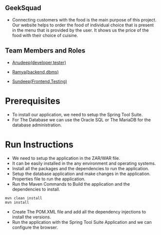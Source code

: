 ## GeekSquad

- Connecting customers with the food is the main purpose of this project. Our website helps to order the
  food of individual choice that is present in the menu that is provided by the user. It shows us the price of the
  food with their choice of cuisine.

## Team Members and Roles

- <a href="https://github.com/anudeepamara/CIS641-HW2-AnudeepAmara.github.io.git" target="_blank">Anudeep(developer,tester)</a>

- <a href="https://github.com/ramya5588/CIS641-HW2-Ramyanavuluri.git" target="_blank">Ramya(backend,dbms)</a>

- <a href="https://github.com/Sundeepgantyada09/CIS641-HW2-SundeepGantyada.git" target="_blank">Sundeep(Frontend,Testing)</a>

# Prerequisites

- To install our application, we need to setup the Spring Tool Suite.
- For The Database we can use the Oracle SQL or The MariaDB for the database administration.

# Run Instructions

- We need to setup the application in the ZAR/WAR file.
- It can be easily installed in the any environment and operating systems.
- Install all the packages and the dependencies to run the application.
- Setup the database application and make changes in the application. Properties file to run the application.
- Run the Maven Commands to Build the application and the dependencies to install.
```sh
mvn clean install 
mvn install
```
- Create The POM.XML file and add all the dependency injections to install the versions.
- Run the application with the Spring Tool Suite Application and we can configure the browser.

